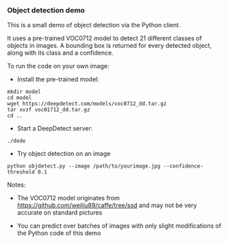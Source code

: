 ### Object detection demo

This is a small demo of object detection via the Python client.

It uses a pre-trained VOC0712 model to detect 21 different classes of objects in images. A bounding box is returned for every detected object, along with its class and a confidence.

To run the code on your own image:

- Install the pre-trained model:

```
mkdir model
cd model
wget https://deepdetect.com/models/voc0712_dd.tar.gz
tar xvzf voc01712_dd.tar.gz
cd ..
```

- Start a DeepDetect server:

```
./dede
```

- Try object detection on an image

```
python objdetect.py --image /path/to/yourimage.jpg --confidence-threshold 0.1
```

Notes:

- The VOC0712 model originates from https://github.com/weiliu89/caffe/tree/ssd and may not be very accurate on standard pictures

- You can predict over batches of images with only slight modifications of the Python code of this demo

